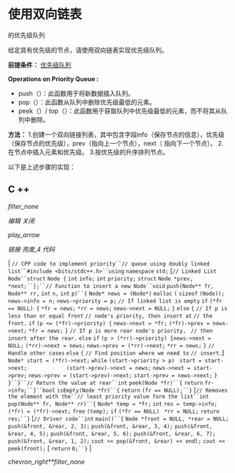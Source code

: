 # 使用双向链表

的优先级队列

给定具有优先级的节点，请使用双向链表实现优先级队列。

**前提条件：** [优先级队列](https://www.geeksforgeeks.org/priority-queue-set-1-introduction/)

**Operations on Priority Queue :**

*   push（）：此函数用于将新数据插入队列。
*   pop（）：此函数从队列中删除优先级最低的元素。
*   peek（）/ top（）：此函数用于获取队列中优先级最低的元素，而不将其从队列中删除。

**方法：**
1.创建一个双向链接列表，其中包含字段info（保存节点的信息），优先级（保存节点的优先级），prev（指向上一个节点），next（ 指向下一个节点）。
2.在节点中插入元素和优先级。
3.按优先级的升序排列节点。

以下是上述步骤的实现：

## C ++

*filter_none*

*编辑*
*关闭*

*play_arrow*

*链接*
*亮度_4*
*代码*

| `// CPP code to implement priority``// queue using doubly linked list``#include <bits/stdc++.h>``using` `namespace` `std;` [`// Linked List Node``struct` `Node {` `int` `info;` `int` `priority;` `struct` `Node *prev, *next;``};``// Function to insert a new Node``void` `push(Node** fr, Node** rr,` `int` `n,` `int` `p)``{` `Node* news = (Node*)` `malloc` `(` `sizeof` `(Node));` `news->info = n;` `news->priority = p;` `// If linked list is empty` `if` `(*fr == NULL) {` `*fr = news;` `*rr = news;` `news->next = NULL;` `}` `else` `{` `// If p is less than or equal front` `// node's priority, then insert at` `// the front.` `if` `(p <= (*fr)->priority) {` `news->next = *fr;` `(*fr)->prev = news->next;` `*fr = news;` `}` `// If p is more rear node's priority, ` `// then insert after the rear.` `else` `if` `(p > (*rr)->priority) {`​​ `news->next = NULL;` `(*rr)->next = news;` `news->prev = (*rr)->next;` `*rr = news;` `}` `// Handle other cases` `else` `{` `// Find position where we need to` `// insert.`[ `Node* start = (*fr)->next;` `while` `(start->priority > p) ` `start = start->next;            ` `(start->prev)->next = news;` `news->next = start->prev;` `news->prev = (start->prev)->next;` `start->prev = news->next;` `}` `}``}``// Return the value at rear``int` `peek(Node *fr)``{` `return` `fr->info;``}``bool` `isEmpty(Node *fr)``{` `return` `(fr == NULL);``}` [`// Removes the element with the``// least priority value form the list``int` `pop(Node** fr, Node** rr)``{` `Node* temp = *fr;` `int` `res = temp->info;` `(*fr) = (*fr)->next;` `free` `(temp);` `if` `(*fr == NULL) ` `*rr = NULL;` `return` `res;``}` [`// Driver code``int` `main()``{` `Node *front = NULL, *rear = NULL;` `push(&front, &rear, 2, 3);` `push(&front, &rear, 3, 4);` `push(&front, &rear, 4, 5);` `push(&front, &rear, 5, 6);` `push(&front, &rear, 6, 7);` `push(&front, &rear, 1, 2);` `cout << pop(&front, &rear) << endl;` `cout << peek(front);` [ `return` `0;``}` |

*chevron_right**filter_none*